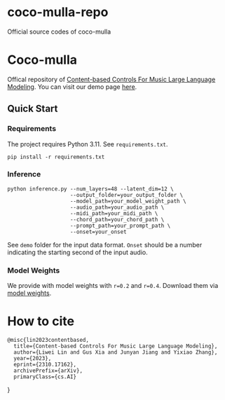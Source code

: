 # coco-mulla-repo
Official source codes of coco-mulla

# Coco-mulla

Offical repository of [Content-based Controls For Music Large Language Modeling](https://arxiv.org/abs/2310.17162). You can visit our demo page [here](https://kikyo-16.github.io/coco-mulla/).


## Quick Start

### Requirements
The project requires Python 3.11. See `requirements.txt`.

    pip install -r requirements.txt

### Inference

    python inference.py --num_layers=48 --latent_dim=12 \
                        --output_folder=your_output_folder \
                        --model_path=your_model_weight_path \
                        --audio_path=your_audio_path \
                        --midi_path=your_midi_path \
                        --chord_path=your_chord_path \
                        --prompt_path=your_prompt_path \
                        --onset=your_onset  
See `demo` folder for the input data format. `Onset` should be a number indicating the starting second of the input audio.


### Model Weights
We provide with model weights with `r=0.2` and `r=0.4`. Download them via [model weights](https://drive.google.com/drive/folders/1o5xiD5unoDG5L3CSvcsxDR3Z02d8EEJf?usp=sharing). 

# How to cite
    @misc{lin2023contentbased,
      title={Content-based Controls For Music Large Language Modeling}, 
      author={Liwei Lin and Gus Xia and Junyan Jiang and Yixiao Zhang},
      year={2023},
      eprint={2310.17162},
      archivePrefix={arXiv},
      primaryClass={cs.AI}
}
